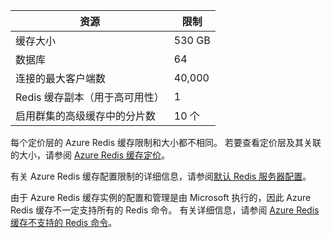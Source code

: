 | 资源 | 限制 |
| --- | --- |
| 缓存大小 |530 GB |
| 数据库 |64 |
| 连接的最大客户端数 |40,000 |
| Redis 缓存副本（用于高可用性） |1 |
| 启用群集的高级缓存中的分片数 |10 个 |

每个定价层的 Azure Redis 缓存限制和大小都不相同。 若要查看定价层及其关联的大小，请参阅 [Azure Redis 缓存定价](https://www.azure.cn/pricing/details/redis-cache/)。

有关 Azure Redis 缓存配置限制的详细信息，请参阅[默认 Redis 服务器配置](../articles/redis-cache/cache-configure.md#default-redis-server-configuration)。

由于 Azure Redis 缓存实例的配置和管理是由 Microsoft 执行的，因此 Azure Redis 缓存不一定支持所有的 Redis 命令。 有关详细信息，请参阅 [Azure Redis 缓存不支持的 Redis 命令](../articles/redis-cache/cache-configure.md#redis-commands-not-supported-in-azure-redis-cache)。